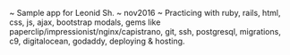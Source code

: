 ~
Sample app for Leonid Sh. ~ nov2016
~
Practicing with ruby, rails, html, css, js, ajax, bootstrap modals, gems like paperclip/impressionist/nginx/capistrano, git, ssh, postgresql, migrations, c9, digitalocean, godaddy, deploying & hosting.
